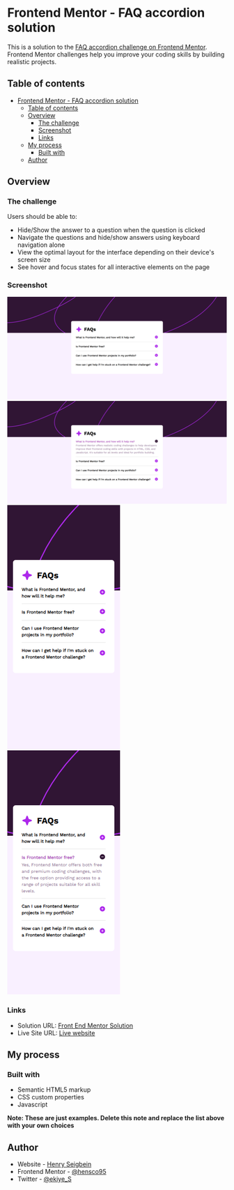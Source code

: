 # Frontend Mentor - FAQ accordion solution

This is a solution to the [FAQ accordion challenge on Frontend Mentor](https://www.frontendmentor.io/challenges/faq-accordion-wyfFdeBwBz). Frontend Mentor challenges help you improve your coding skills by building realistic projects. 

## Table of contents

- [Frontend Mentor - FAQ accordion solution](#frontend-mentor---faq-accordion-solution)
  - [Table of contents](#table-of-contents)
  - [Overview](#overview)
    - [The challenge](#the-challenge)
    - [Screenshot](#screenshot)
    - [Links](#links)
  - [My process](#my-process)
    - [Built with](#built-with)
  - [Author](#author)


## Overview

### The challenge

Users should be able to:

- Hide/Show the answer to a question when the question is clicked
- Navigate the questions and hide/show answers using keyboard navigation alone
- View the optimal layout for the interface depending on their device's screen size
- See hover and focus states for all interactive elements on the page

### Screenshot

![](./Screenshots/Desktop%20View%201.png)
![](./screenshots/Desktop%20View%20Active.png)
![](./screenshots/Mobile%201.png)
![](./screenshots/Mobile%20Active.png)


### Links

- Solution URL: [Front End Mentor Solution](https://www.frontendmentor.io/solutions/responsive-faq-using-html-css-and-js-hQcRFwVT0D)
- Live Site URL: [Live website](https://faqfm.netlify.app)

## My process

### Built with

- Semantic HTML5 markup
- CSS custom properties
- Javascript

**Note: These are just examples. Delete this note and replace the list above with your own choices**

## Author

- Website - [Henry Seigbein](https://henryjs.netlify.app)
- Frontend Mentor - [@hensco95](https://www.frontendmentor.io/profile/hensco95)
- Twitter - [@ekiye_S](https://x.com/Ekiye_S)



